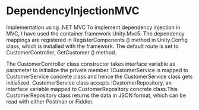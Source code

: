 # DependencyInjectionMVC

Implementation using .NET MVC
To implement dependency injection in MVC, I have used the container framework Unity.Mvc5.
The dependency mappings are registered in RegisterComponents () method in Unity.Config class, which is installed with the framework. The default route is set to CustomerController, GetCustomer () method.


The CustomerController class constructor takes interface variable as parameter to initialize the private member. ICustomerService is mapped to CustomerService concrete class and hence the CustomerService class gets initialized.
CustomerService class accepts ICustomerRepository, an interface variable mapped to CustomerRepository concrete class.This CustomerRepository class returns the data in JSON format, which can be read with either Postman or Fiddler.
